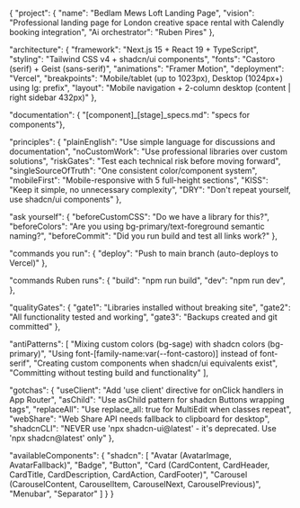 {
  "project": {
    "name": "Bedlam Mews Loft Landing Page",
    "vision": "Professional landing page for London creative space rental with Calendly booking integration",
    "Ai orchestrator": "Ruben Pires"
  },
  
  "architecture": {
    "framework": "Next.js 15 + React 19 + TypeScript",
    "styling": "Tailwind CSS v4 + shadcn/ui components",
    "fonts": "Castoro (serif) + Geist (sans-serif)",
    "animations": "Framer Motion",
    "deployment": "Vercel",
    "breakpoints": "Mobile/tablet (up to 1023px), Desktop (1024px+) using lg: prefix",
    "layout": "Mobile navigation + 2-column desktop (content | right sidebar 432px)"
  },
  
  "documentation": {
    "[component]_[stage]_specs.md": "specs for components"},

  "principles": {
    "plainEnglish": "Use simple language for discussions and documentation",
    "noCustomWork": "Use professional libraries over custom solutions",
    "riskGates": "Test each technical risk before moving forward",
    "singleSourceOfTruth": "One consistent color/component system",
    "mobileFirst": "Mobile-responsive with 5 full-height sections",
    "KISS": "Keep it simple, no unnecessary complexity",
    "DRY": "Don't repeat yourself, use shadcn/ui components"
  },
  
  "ask yourself": {
    "beforeCustomCSS": "Do we have a library for this?",
    "beforeColors": "Are you using bg-primary/text-foreground semantic naming?",
    "beforeCommit": "Did you run build and test all links work?"
  },

  "commands you run": {
    "deploy": "Push to main branch (auto-deploys to Vercel)"
  },

  "commands Ruben runs": {
    "build": "npm run build",
    "dev": "npm run dev",
  },

  "qualityGates": {
    "gate1": "Libraries installed without breaking site",
    "gate2": "All functionality tested and working",
    "gate3": "Backups created and git committed"
  },

  "antiPatterns": [
    "Mixing custom colors (bg-sage) with shadcn colors (bg-primary)",
    "Using font-[family-name:var(--font-castoro)] instead of font-serif",
    "Creating custom components when shadcn/ui equivalents exist",
    "Committing without testing build and functionality"
  ],

  "gotchas": {
    "useClient": "Add 'use client' directive for onClick handlers in App Router",
    "asChild": "Use asChild pattern for shadcn Buttons wrapping <a> tags",
    "replaceAll": "Use replace_all: true for MultiEdit when classes repeat",
    "webShare": "Web Share API needs fallback to clipboard for desktop",
    "shadcnCLI": "NEVER use 'npx shadcn-ui@latest' - it's deprecated. Use 'npx shadcn@latest' only"
  },

  "availableComponents": {
    "shadcn": [
      "Avatar (AvatarImage, AvatarFallback)",
      "Badge", 
      "Button",
      "Card (CardContent, CardHeader, CardTitle, CardDescription, CardAction, CardFooter)",
      "Carousel (CarouselContent, CarouselItem, CarouselNext, CarouselPrevious)",
      "Menubar",
      "Separator"
    ]
  }
}